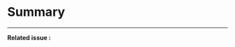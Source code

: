 <!--
A good PR should describe what benefit this brings to the repository.
Ideally, there is an existing issue which the PR address.

Please check the [Contributing guide](https://docs.egi.eu/about/contributing/)
for style requirements and advice.
-->

# Summary

<!-- Describe in plain English what this PR does -->

---

<!-- Add, if any, the related issue here, e.g. #6 -->

**Related issue :**
